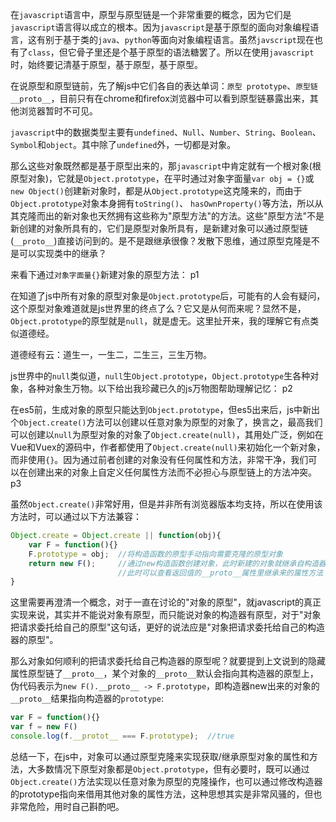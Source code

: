 在`javascript`语言中，原型与原型链是一个非常重要的概念，因为它们是`javascript`语言得以成立的根本。因为`javascript`是基于原型的面向对象编程语言，这有别于基于类的`java`、`python`等面向对象编程语言。虽然`javscript`现在也有了`class`，但它骨子里还是个基于原型的语法糖罢了。所以在使用`javascript`时，始终要记清基于原型，基于原型，基于原型。

在说原型和原型链前，先了解js中它们各自的表达单词：`原型 prototype`、`原型链 __proto__`，目前只有在chrome和firefox浏览器中可以看到原型链暴露出来，其他浏览器暂时不可见。

`javascript`中的数据类型主要有`undefined`、`Null`、`Number`、`String`、`Boolean`、`Symbol`和`object`。其中除了`undefined`外，一切都是对象。

那么这些对象既然都是基于原型出来的，那`javascript`中肯定就有一个根对象(根原型对象)，它就是`Object.prototype`，在平时通过对象字面量`var obj = {}`或`new Object()`创建新对象时，都是从`Object.prototype`这克隆来的，而由于`Object.prototype`对象本身拥有`toString()`、 `hasOwnProperty()`等方法，所以从其克隆而出的新对象也天然拥有这些称为"原型方法"的方法。这些"原型方法"不是新创建的对象所具有的，它们是原型对象所具有，是新建对象可以通过原型链(``__proto__``)直接访问到的。是不是跟继承很像？发散下思维，通过原型克隆是不是可以实现类中的继承？

来看下通过`对象字面量{}`新建对象的原型方法：
p1

在知道了js中所有对象的原型对象是`Object.prototype`后，可能有的人会有疑问，这个原型对象难道就是js世界里的终点了么？它又是从何而来呢？显然不是，`Object.prototype`的原型就是`null`，就是虚无。这里扯开来，我的理解它有点类似道德经。

道德经有云：道生一，一生二，二生三，三生万物。

js世界中的`null`类似道，`null`生`Object.prototype`，`Object.prototype`生各种对象，各种对象生万物。以下给出我珍藏已久的js万物图帮助理解记忆：
p2

在es5前，生成对象的原型只能达到`Object.prototype`，但es5出来后，js中新出个`Object.create()`方法可以创建以任意对象为原型的对象了，换言之，最高我们可以创建以`null`为原型对象的对象了`Object.create(null)`，其用处广泛，例如在Vue和Vuex的源码中，作者都使用了`Object.create(null)`来初始化一个新对象，而非使用`{}`。因为通过前者创建的对象没有任何属性和方法，非常干净，我们可以在创建出来的对象上自定义任何属性方法而不必担心与原型链上的方法冲突。
p3

虽然`Object.create()`非常好用，但是并非所有浏览器版本均支持，所以在使用该方法时，可以通过以下方法兼容：

```javascript
Object.create = Object.create || function(obj){
    var F = function(){}
    F.prototype = obj;  //将构造函数的原型手动指向需要克隆的原型对象
    return new F();     //通过new构造函数创建对象，此时新建的对象就继承自构造器的原型对象
                        //此时可以查看返回值的__proto__属性里继承来的属性方法
}
```

这里需要再澄清一个概念，对于一直在讨论的"对象的原型"，就javascript的真正实现来说，其实并不能说对象有原型，而只能说对象的构造器有原型，对于"对象把请求委托给自己的原型"这句话，更好的说法应是"对象把请求委托给自己的构造器的原型"。

那么对象如何顺利的把请求委托给自己构造器的原型呢？就要提到上文说到的隐藏属性原型链了`__proto__`，某个对象的`__proto__`默认会指向其构造器的原型上，伪代码表示为`new F().__proto__ -> F.prototype`，即构造器new出来的对象的`__proto__`结果指向构造器的`prototype`:

```javascript
var F = function(){}
var f = new F()
console.log(f.__protot__ === F.prototype);  //true
```

总结一下，在js中，对象可以通过原型克隆来实现获取/继承原型对象的属性和方法，大多数情况下原型对象都是`Object.prototype`，但有必要时，既可以通过`Object.create()`方法实现以任意对象为原型的克隆操作，也可以通过修改构造器的prototype指向来借用其他对象的属性方法，这种思想其实是非常风骚的，但也非常危险，用时自己斟酌吧。
